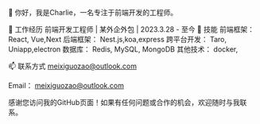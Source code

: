 👋 你好，我是Charlie，一名专注于前端开发的工程师。

💼 工作经历
前端开发工程师 | 某外企外包 | 2023.3.28 - 至今
🚀 技能
前端框架： React, Vue,Next
后端框架： Nest.js,koa,express
跨平台开发： Taro, Uniapp,electron
数据库： Redis, MySQL, MongoDB
其他技术： docker,

📫 联系方式 meixiguozao@outlook.com

Email： [meixiguozao@outlook.com](mailto:meixiguozao@outlook.com)


感谢您访问我的GitHub页面！如果有任何问题或合作的机会，欢迎随时与我联系。
